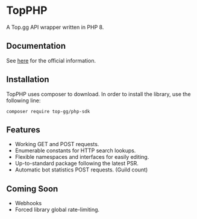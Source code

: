 # TopPHP
A Top.gg API wrapper written in PHP 8.

## Documentation
See [here](https://docs.top.gg/libraries/php/) for the official information.

## Installation
TopPHP uses composer to download. In order to install the library, use the following line:

`composer require top-gg/php-sdk`

## Features

* Working GET and POST requests.
* Enumerable constants for HTTP search lookups.
* Flexible namespaces and interfaces for easily editing.
* Up-to-standard package following the latest PSR.
* Automatic bot statistics POST requests. (Guild count)

## Coming Soon

* Webhooks
* Forced library global rate-limiting.
